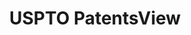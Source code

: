 ---
layout: default
bigquery: https://console.cloud.google.com/bigquery?p=patents-public-data&d=patentsview&page=dataset
citation: Attribution should be given to PatentsView for use, distribution, or derivative
  works.
code: https://github.com/CSSIP-AIR/PatentsView-Code-Snippets/
contributors: USPTO
cost: None
description: 'PatentsView includes US patent data including raw data (summaries, applications,
  pregrant applications), disambugations of inventors and assignees, and inventor
  gender estimates.  Also foreign priority data, # of figures and sheets, and government
  interest statements.'
documentation: https://patentsview.org/query/builder-faqs
last_edit: Mon, 04 Apr 2022 19:02:57 GMT
location: https://patentsview.org/
maintained_by: USPTO
record_creation_timestamp: 12/2/2020 17:20:46
schema_fields: '[''deceased'', ''state_fips'', ''section_id'', ''num_claims'', ''subclass_id'',
  ''classification_value'', ''classification_data_source'', ''sector_title'', ''series_code'',
  ''length'', ''number'', ''relkind'', ''_371_date'', ''disamb_inventor_id_20190820'',
  ''state'', ''rawlocation_id'', ''term_extension'', ''symbol_position'', ''withdrawn'',
  ''gi_statement'', ''disamb_assignee_id_20200929'', ''rawassignee_id'', ''subgroup'',
  ''disclaimer_date'', ''disamb_inventor_id_20180528'', ''publication_number'', ''contract_award_number'',
  ''county'', ''doc_type'', ''fname'', ''abstract'', ''disamb_assignee_id_20200630'',
  ''group_id'', ''rawinventor_id'', ''field_id'', ''dependent'', ''mainclass_id'',
  ''latlong'', ''disamb_assignee_id_20191231'', ''city'', ''doctype'', ''uuid'', ''term_grant'',
  ''patent_id'', ''action_date'', ''county_fips'', ''latitude'', ''group'', ''ipc_version_indicator'',
  ''location_id'', ''applicant_type'', ''num_sheets'', ''main_group'', ''disamb_inventor_id_20191231'',
  ''disamb_assignee_id_20181127'', ''disamb_assignee_id_20191008'', ''classification_level'',
  ''disamb_assignee_id_20200331'', ''disamb_inventor_id_20171226'', ''disamb_inventor_id_20191008'',
  ''disamb_inventor_id_20200331'', ''status'', ''attribution_status'', ''lapse_of_patent'',
  ''disamb_inventor_id_20201229'', ''category_id'', ''country'', ''id'', ''organization'',
  ''name'', ''rule_47'', ''inventor_id'', ''f371_date'', ''num_figures'', ''application_id'',
  ''reldocno'', ''role'', ''field_title'', ''num'', ''lawyer_id'', ''category'', ''organization_id'',
  ''level_one'', ''disamb_inventor_id_20200630'', ''disamb_inventor_id_20200929'',
  ''citation_id'', ''type'', ''section'', ''exemplary'', ''disamb_inventor_id_20170808'',
  ''designation'', ''text'', ''f102_date'', ''disamb_inventor_id_20190312'', ''disamb_inventor_id_20170307'',
  ''subgroup_id'', ''latin_name'', ''subclass'', ''title'', ''subcategory_id'', ''sequence'',
  ''lname'', ''filename'', ''_102_date'', ''kind'', ''term_disclaimer'', ''country_transformed'',
  ''rel_id'', ''disamb_assignee_id_20190312'', ''longitude'', ''level_three'', ''name_first'',
  ''date'', ''classification_status'', ''male'', ''disamb_inventor_id_20181127'',
  ''variety'', ''ipc_class'', ''level_two'', ''assignee_id'', ''name_last'', ''male_flag'',
  ''disamb_assignee_id_20190820'', ''disamb_inventor_id_20171003'', ''subsection_id'']'
shortname: patentsview
tags:
- disambiguation
- United States
- gender
terms_of_use: Creative Commons Attribution 4.0 International License.
timeframe: 1963-1999
title: USPTO PatentsView
uuid: cf1780b1-e265-4e49-8d1d-83b9cfe0fd9a
---